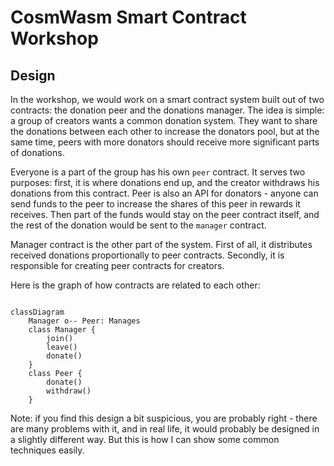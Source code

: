 # CosmWasm Smart Contract Workshop

## Design

In the workshop, we would work on a smart contract system built out of two
contracts: the donation peer and the donations manager. The idea is simple: a
group of creators wants a common donation system. They want to share the
donations between each other to increase the donators pool, but at the same
time, peers with more donators should receive more significant parts of
donations.

Everyone is a part of the group has his own `peer` contract. It serves two
purposes: first, it is where donations end up, and the creator withdraws his
donations from this contract. Peer is also an API for donators - anyone can
send funds to the peer to increase the shares of this peer in rewards it
receives. Then part of the funds would stay on the peer contract itself, and
the rest of the donation would be sent to the `manager` contract.

Manager contract is the other part of the system. First of all, it distributes
received donations proportionally to peer contracts. Secondly, it is
responsible for creating peer contracts for creators.

Here is the graph of how contracts are related to each other:

```mermaid

classDiagram
    Manager o-- Peer: Manages
    class Manager {
        join()
        leave()
        donate()
    }
    class Peer {
        donate()
        withdraw()
    }
```

Note: if you find this design a bit suspicious, you are probably right - there
are many problems with it, and in real life, it would probably be designed in a
slightly different way. But this is how I can show some common techniques
easily.
